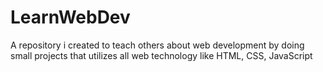# LearnWebDev
A repository i created to teach others about web development by doing small projects that utilizes all web technology like HTML, CSS, JavaScript 

